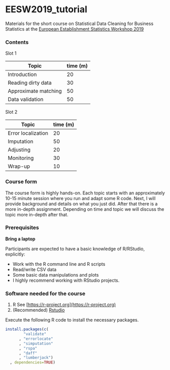 # EESW2019_tutorial

Materials for the short course on Statistical Data Cleaning for Business
Statistics at the 
[European Establishment Statistics Workshop 2019](https://statswiki.unece.org/display/ENBES/EESW19)


### Contents 

Slot 1 

|Topic                 | time (m)  |
|----------------------|-----------|
|Introduction          | 20        |
|Reading dirty data    | 30        |
|Approximate matching  | 50        |
|Data validation       | 50        |


Slot 2 


|Topic                 | time (m)  |
|----------------------|-----------|
| Error localization   | 20        |
| Imputation           | 50        |
| Adjusting            | 20        |
| Monitoring           | 30        |
| Wrap-up              | 10        |

### Course form

The course form is highly hands-on. Each topic starts with an approximately
10-15 minute session where you run and adapt some R code. Next, I will provide
background and details on what you just did. After that there is a more
in-depth assignment. Depending on time and topic we will discuss the topic more
in-depth after that.




### Prerequisites

**Bring a laptop**

Participants are expected to have a basic knowledge of R/RStudio, explicitly:

- Work with the R command line and R scripts
- Read/write CSV data
- Some basic data manipulations and plots
- I highly recommend working with RStudio projects.

### Software needed for the course

1. R See [https://r-project.org](https://r-project.org)
2. (Recommended) [Rstudio](https://rstudio.com)

Execute the following R code to install the necessary packages.

```r
install.packages(c(
        "validate"
      , "errorlocate"
      , "simputation"
      , "rspa"
      , "daff"
      , "lumberjack")
  , dependencies=TRUE)
```





